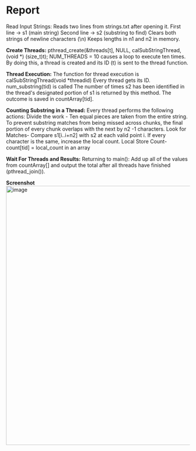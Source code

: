 # Report

Read Input Strings:
Reads two lines from strings.txt after opening it.
First line → s1 (main string)
Second line → s2 (substring to find)
Clears both strings of newline characters (\n)
Keeps lengths in n1 and n2 in memory.

**Create Threads:**
pthread_create(&threads[t], NULL, calSubStringThread, (void *) (size_t)t);
NUM_THREADS = 10 causes a loop to execute ten times.
By doing this, a thread is created and its ID (t) is sent to the thread function.

**Thread Execution:**
The function for thread execution is calSubStringThread(void *threadid)
Every thread gets its ID.
num_substring(tid) is called
The number of times s2 has been identified in the thread's designated portion of s1 is returned by this method.
The outcome is saved in countArray[tid].

**Counting Substring in a Thread:**
Every thread performs the following actions:
Divide the work - Ten equal pieces are taken from the entire string.
To prevent substring matches from being missed across chunks, the final portion of every chunk overlaps with the next by n2 -1 characters.
Look for Matches- Compare s1[i..i+n2] with s2 at each valid point i.
If every character is the same, increase the local count.
Local Store Count- count[tid] = local_count in an array

**Wait For Threads and Results:**
Returning to main():
Add up all of the values from countArray[] and output the total after all threads have finished (pthread_join()).

**Screenshot**
<img width="827" height="708" alt="image" src="https://github.com/user-attachments/assets/d3d89352-5dea-4493-ac62-492d774ceeb2" />


